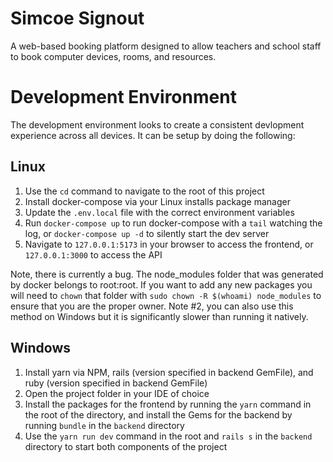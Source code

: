 # Simcoe Signout
A web-based booking platform designed to allow teachers and school staff to book computer devices, rooms, and resources. 

# Development Environment
The development environment looks to create a consistent devlopment experience across all devices. It can be setup by doing the following:

## Linux
1. Use the `cd` command to navigate to the root of this project
2. Install docker-compose via your Linux installs package manager
3. Update the `.env.local` file with the correct environment variables
4. Run `docker-compose up` to run docker-compose with a `tail` watching the log, or `docker-compose up -d` to silently start the dev server
5. Navigate to `127.0.0.1:5173` in your browser to access the frontend, or `127.0.0.1:3000` to access the API

Note, there is currently a bug. The node_modules folder that was generated by docker belongs to root:root. If you want to add any new packages you will need to `chown` that folder with `sudo chown -R $(whoami) node_modules` to ensure that you are the proper owner.
Note #2, you can also use this method on Windows but it is significantly slower than running it natively.

## Windows
1. Install yarn via NPM, rails (version specified in backend GemFile), and ruby (version specified in backend GemFile)
2. Open the project folder in your IDE of choice
3. Install the packages for the frontend by running the `yarn` command in the root of the directory, and install the Gems for the backend by running `bundle` in the `backend` directory
4. Use the `yarn run dev` command in the root and `rails s` in the `backend` directory to start both components of the project
